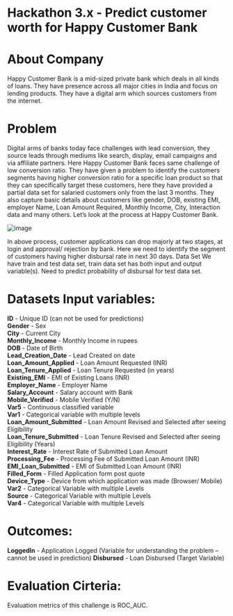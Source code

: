 # Hackathon 3.x - Predict customer worth for Happy Customer Bank

# About Company
Happy Customer Bank is a mid-sized private bank which deals in all kinds of loans. They have presence across all major cities in India and focus on lending products. They have a digital arm which sources customers from the internet.

# Problem
Digital arms of banks today face challenges with lead conversion, they source leads through mediums like search, display, email campaigns and via affiliate partners. Here Happy Customer Bank faces same challenge of low conversion ratio. They have given a problem to identify the customers segments having higher conversion ratio for a specific loan product so that they can specifically target these customers, here they have provided a partial data set for salaried customers only from the last 3 months. They also capture basic details about customers like gender, DOB, existing EMI, employer Name, Loan Amount Required, Monthly Income, City, Interaction data and many others. Let’s look at the process at Happy Customer Bank.

![image](https://discourse-cdn-sjc1.com/business6/uploads/analyticsvidhya/original/2X/8/80fa5d88f086c5943d2e3c65365af700b897f1ff.png)  

In above process, customer applications can drop majorly at two stages, at login and approval/ rejection by bank. Here we need to identify the segment of customers having higher disbursal rate in next 30 days.
Data Set
We have train and test data set, train data set has both input and output variable(s). Need to predict probability of disbursal for test data set.

# Datasets Input variables:
**ID** - Unique ID (can not be used for predictions)  
**Gender** - Sex  
**City** - Current City  
**Monthly_Income** - Monthly Income in rupees  
**DOB** - Date of Birth  
**Lead_Creation_Date** - Lead Created on date  
**Loan_Amount_Applied** - Loan Amount Requested (INR)  
**Loan_Tenure_Applied** - Loan Tenure Requested (in years)  
**Existing_EMI** - EMI of Existing Loans (INR)  
**Employer_Name** - Employer Name  
**Salary_Account** - Salary account with Bank  
**Mobile_Verified** - Mobile Verified (Y/N)  
**Var5** - Continuous classified variable  
**Var1** - Categorical variable with multiple levels  
**Loan_Amount_Submitted** - Loan Amount Revised and Selected after seeing Eligibility  
**Loan_Tenure_Submitted** - Loan Tenure Revised and Selected after seeing Eligibility (Years)   
**Interest_Rate** - Interest Rate of Submitted Loan Amount  
**Processing_Fee** - Processing Fee of Submitted Loan Amount (INR)  
**EMI_Loan_Submitted** - EMI of Submitted Loan Amount (INR)  
**Filled_Form** - Filled Application form post quote  
**Device_Type** - Device from which application was made (Browser/ Mobile)  
**Var2** - Categorical Variable with multiple Levels  
**Source** - Categorical Variable with multiple Levels  
**Var4** - Categorical Variable with multiple Levels  

# Outcomes:
**LoggedIn** - Application Logged (Variable for understanding the problem – cannot be used in prediction)
**Disbursed** - Loan Disbursed (Target Variable)

# Evaluation Cirteria:
Evaluation metrics of this challenge is ROC_AUC. 
